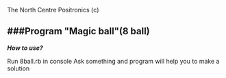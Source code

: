 The North Centre Positronics (с)

###Program "Magic ball"(8 ball)
---------------------------------------------------

***How to use?***


Run 8ball.rb in console
Ask something and program will help you to make a solution